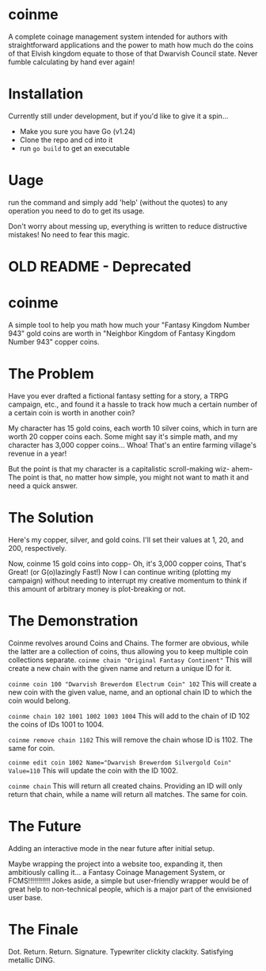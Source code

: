 # coinme
A complete coinage management system intended for authors with straightforward applications and the power to math how much do the coins of that Elvish kingdom equate to those of that Dwarvish Council state. Never fumble calculating by hand ever again!

# Installation
Currently still under development, but if you'd like to give it a spin...
+ Make you sure you have Go (v1.24)
+ Clone the repo and cd into it
+ run `go build` to get an executable

# Uage
run the command and simply add 'help' (without the quotes) to any operation you need to do to get its usage.

Don't worry about messing up, everything is written to reduce distructive mistakes! No need to fear this magic.

# OLD README - Deprecated
# coinme
A simple tool to help you math how much your "Fantasy Kingdom Number 943" gold coins are worth in "Neighbor Kingdom of Fantasy Kingdom Number 943" copper coins. 


# The Problem
Have you ever drafted a fictional fantasy setting for a story, a TRPG campaign, etc., and found it a hassle to track how much a certain number of a certain coin is worth in another coin?

My character has 15 gold coins, each worth 10 silver coins, which in turn are worth 20 copper coins each. Some might say it's simple math, and my character has 3,000 copper coins... Whoa! That's an entire farming village's revenue in a year!

But the point is that my character is a capitalistic scroll-making wiz- ahem- The point is that, no matter how simple, you might not want to math it and need a quick answer.

# The Solution
Here's my copper, silver, and gold coins. I'll set their values at 1, 20, and 200, respectively.

Now, coinme 15 gold coins into copp- Oh, it's 3,000 copper coins, That's Great! (or G(o)lazingly Fast!) Now I can continue writing (plotting my campaign) without needing to interrupt my creative momentum to think if this amount of arbitrary money is plot-breaking or not.

# The Demonstration
Coinme revolves around Coins and Chains. The former are obvious, while the latter are a collection of coins, thus allowing you to keep multiple coin collections separate.
`coinme chain "Original Fantasy Continent"` This will create a new chain with the given name and return a unique ID for it.

`coinme coin 100 "Dwarvish Brewerdom Electrum Coin" 102` This will create a new coin with the given value, name, and an optional chain ID to which the coin would belong.

`coinme chain 102 1001 1002 1003 1004` This will add to the chain of ID 102 the coins of IDs 1001 to 1004.

`coinme remove chain 1102` This will remove the chain whose ID is 1102. The same for coin.

`coinme edit coin 1002 Name="Dwarvish Brewerdom Silvergold Coin" Value=110` This will update the coin with the ID 1002.

`coinme chain` This will return all created chains. Providing an ID will only return that chain, while a name will return all matches. The same for coin.

# The Future
Adding an interactive mode in the near future after initial setup.

Maybe wrapping the project into a website too, expanding it, then ambitiously calling it... a Fantasy Coinage Management System, or FCMS!!!!!!!!!!!
Jokes aside, a simple but user-friendly wrapper would be of great help to non-technical people, which is a major part of the envisioned user base.

# The Finale
Dot. Return. Return. Signature. Typewriter clickity clackity. Satisfying metallic DING.
